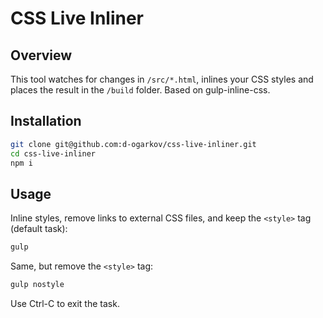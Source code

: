 # CSS Live Inliner

## Overview

This tool watches for changes in `/src/*.html`, inlines your CSS styles and places the result in the `/build` folder. Based on gulp-inline-css.

## Installation

```bash
git clone git@github.com:d-ogarkov/css-live-inliner.git
cd css-live-inliner
npm i
```

## Usage

Inline styles, remove links to external CSS files, and keep the `<style>` tag (default task):

```bash
gulp
```

Same, but remove the `<style>` tag:

```bash
gulp nostyle
```

Use Ctrl-C to exit the task.
